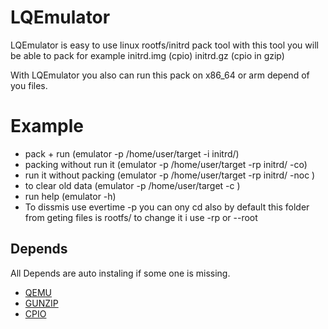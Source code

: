 
# LQEmulator

LQEmulator is easy to use linux rootfs/initrd pack tool with this tool you will be able to pack for example initrd.img (cpio) initrd.gz (cpio in gzip)

With LQEmulator you also can run this pack on x86_64 or arm depend of you files.

# Example

- pack + run (emulator -p /home/user/target -i initrd/)
- packing without run it (emulator -p /home/user/target -rp initrd/ -co)
- run it without packing (emulator -p /home/user/target -rp initrd/ -noc )
- to clear old data (emulator -p /home/user/target -c )
- run help (emulator -h)
- To dissmis use evertime -p <path> you can ony cd <path> also by default this folder from geting files is rootfs/ to change it i use -rp <folder> or --root <folder> 
## Depends
All Depends are auto instaling if some one is missing.
 - [QEMU](https://www.qemu.org)
 - [GUNZIP](#)
 - [CPIO](#)

